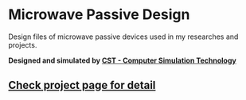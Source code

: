 # Microwave Passive Design

Design files of microwave passive devices used in my researches and projects.

**Designed and simulated by [CST - Computer Simulation Technology](https://www.cst.com/)**

## [Check project page for detail](https://zpeng.me/index.php/microwave-passive-design/)